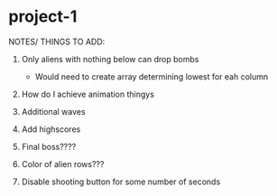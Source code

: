 # project-1

NOTES/ THINGS TO ADD: 


1. Only aliens with nothing below can drop bombs 
    - Would need to create array determining lowest for eah column


2. How do I achieve animation thingys



3. Additional waves 




4. Add highscores



5. Final boss????


6. Color of alien rows???



7. Disable shooting button for some number of seconds